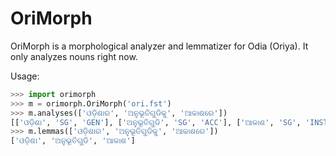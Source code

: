 OriMorph
========

OriMorph is a morphological analyzer and lemmatizer for Odia (Oriya). It only analyzes nouns right now.

Usage:

```python
>>> import orimorph
>>> m = orimorph.OriMorph('ori.fst')
>>> m.analyses(['ଓଡ଼ିଶାର', 'ଅନୁଭୂତିଗୁଡିକୁ', 'ଆକାଶରେ'])
[['ଓଡ଼ିଶା', 'SG', 'GEN'], ['ଅନୁଭୂତିଗୁଡି', 'SG', 'ACC'], ['ଆକାଶ', 'SG', 'INSTR']]
>>> m.lemmas(['ଓଡ଼ିଶାର', 'ଅନୁଭୂତିଗୁଡିକୁ', 'ଆକାଶରେ'])
['ଓଡ଼ିଶା', 'ଅନୁଭୂତିଗୁଡି', 'ଆକାଶ']
```
